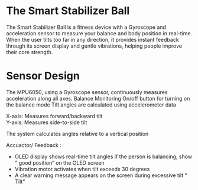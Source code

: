 # The Smart Stabilizer Ball

The Smart Stabilizer Ball is a fitness device with a Gyroscope and acceleration sensor to measure your balance and body position in real-time. When the user tilts too far in any direction, it provides instant feedback through its screen display and gentle vibrations, helping people improve their core strength.
# Sensor Design
The MPU6050, using a Gyroscope sensor, continuously measures acceleration along all axes. 
Balance Monitoring 
On/off button for turning on the balance mode
Tilt angles are calculated using accelerometer data 

X-axis: Measures forward/backward tilt  
Y-axis: Measures side-to-side tilt 

The system calculates angles relative to a vertical position 

Accuactor/ Feedback :
 - OLED display shows real-time tilt angles 
if the person is balancing, show “ good position” on the OLED screen
- Vibration motor activates when tilt exceeds 30 degrees 
- A clear warning message appears on the screen during excessive tilt “ Tilt” 
